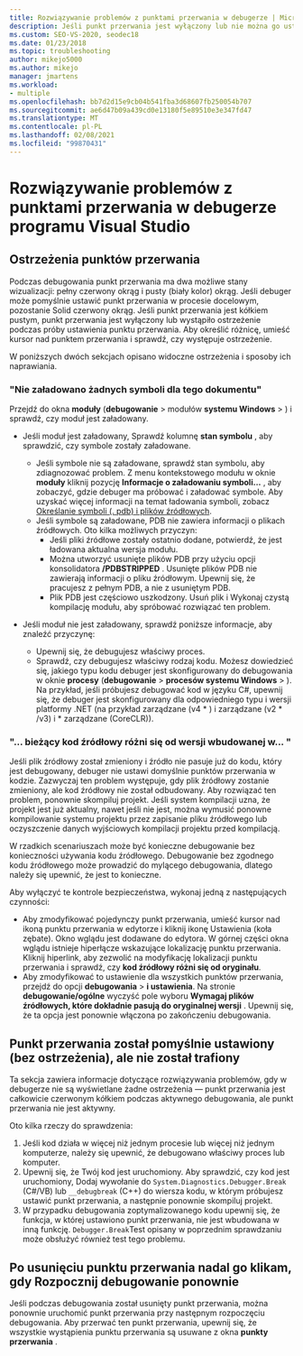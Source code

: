 ```yaml
---
title: Rozwiązywanie problemów z punktami przerwania w debugerze | Microsoft Docs
description: Jeśli punkt przerwania jest wyłączony lub nie można go ustawić, jest wyświetlany jako koło puste. W tym miejscu znajdziesz informacje dotyczące problemów, które mogą wystąpić podczas ustawiania punktów przerwania.
ms.custom: SEO-VS-2020, seodec18
ms.date: 01/23/2018
ms.topic: troubleshooting
author: mikejo5000
ms.author: mikejo
manager: jmartens
ms.workload:
- multiple
ms.openlocfilehash: bb7d2d15e9cb04b541fba3d68607fb250054b707
ms.sourcegitcommit: ae6d47b09a439cd0e13180f5e89510e3e347fd47
ms.translationtype: MT
ms.contentlocale: pl-PL
ms.lasthandoff: 02/08/2021
ms.locfileid: "99870431"
---
```

# <a name="troubleshoot-breakpoints-in-the-visual-studio-debugger"></a>Rozwiązywanie problemów z punktami przerwania w debugerze programu Visual Studio

## <a name="breakpoint-warnings"></a>Ostrzeżenia punktów przerwania

Podczas debugowania punkt przerwania ma dwa możliwe stany wizualizacji: pełny czerwony okrąg i pusty (biały kolor) okrąg. Jeśli debuger może pomyślnie ustawić punkt przerwania w procesie docelowym, pozostanie Solid czerwony okrąg. Jeśli punkt przerwania jest kółkiem pustym, punkt przerwania jest wyłączony lub wystąpiło ostrzeżenie podczas próby ustawienia punktu przerwania. Aby określić różnicę, umieść kursor nad punktem przerwania i sprawdź, czy występuje ostrzeżenie.

W poniższych dwóch sekcjach opisano widoczne ostrzeżenia i sposoby ich naprawiania.

### <a name="no-symbols-have-been-loaded-for-this-document"></a>"Nie załadowano żadnych symboli dla tego dokumentu"

Przejdź do okna **moduły** (**debugowanie**  >  modułów **systemu Windows**  >  ) i sprawdź, czy moduł jest załadowany.
* Jeśli moduł jest załadowany, Sprawdź kolumnę **stan symbolu** , aby sprawdzić, czy symbole zostały załadowane.
  * Jeśli symbole nie są załadowane, sprawdź stan symbolu, aby zdiagnozować problem. Z menu kontekstowego modułu w oknie **moduły** kliknij pozycję **Informacje o załadowaniu symboli...** , aby zobaczyć, gdzie debuger ma próbować i załadować symbole. Aby uzyskać więcej informacji na temat ładowania symboli, zobacz [Określanie symboli (. pdb) i plików źródłowych](../debugger/specify-symbol-dot-pdb-and-source-files-in-the-visual-studio-debugger.md).
  * Jeśli symbole są załadowane, PDB nie zawiera informacji o plikach źródłowych. Oto kilka możliwych przyczyn:
    * Jeśli pliki źródłowe zostały ostatnio dodane, potwierdź, że jest ładowana aktualna wersja modułu.
    * Można utworzyć usunięte plików PDB przy użyciu opcji konsolidatora **/PDBSTRIPPED** . Usunięte plików PDB nie zawierają informacji o pliku źródłowym. Upewnij się, że pracujesz z pełnym PDB, a nie z usuniętym PDB.
    * Plik PDB jest częściowo uszkodzony. Usuń plik i Wykonaj czystą kompilację modułu, aby spróbować rozwiązać ten problem.

* Jeśli moduł nie jest załadowany, sprawdź poniższe informacje, aby znaleźć przyczynę:
  * Upewnij się, że debugujesz właściwy proces.
  * Sprawdź, czy debugujesz właściwy rodzaj kodu. Możesz dowiedzieć się, jakiego typu kodu debuger jest skonfigurowany do debugowania w oknie **procesy** (**debugowanie**  >  **procesów systemu Windows**  >  ). Na przykład, jeśli próbujesz debugować kod w języku C#, upewnij się, że debuger jest skonfigurowany dla odpowiedniego typu i wersji platformy .NET (na przykład zarządzane (v4 \* ) i zarządzane (v2 \* /v3) i \* zarządzane (CoreCLR)).

### <a name="-the-current-source-code-is-different-from-the-version-built-into"></a>"… bieżący kod źródłowy różni się od wersji wbudowanej w... "

Jeśli plik źródłowy został zmieniony i źródło nie pasuje już do kodu, który jest debugowany, debuger nie ustawi domyślnie punktów przerwania w kodzie. Zazwyczaj ten problem występuje, gdy plik źródłowy zostanie zmieniony, ale kod źródłowy nie został odbudowany. Aby rozwiązać ten problem, ponownie skompiluj projekt. Jeśli system kompilacji uzna, że projekt jest już aktualny, nawet jeśli nie jest, można wymusić ponowne kompilowanie systemu projektu przez zapisanie pliku źródłowego lub oczyszczenie danych wyjściowych kompilacji projektu przed kompilacją.

W rzadkich scenariuszach może być konieczne debugowanie bez konieczności używania kodu źródłowego. Debugowanie bez zgodnego kodu źródłowego może prowadzić do mylącego debugowania, dlatego należy się upewnić, że jest to konieczne.

Aby wyłączyć te kontrole bezpieczeństwa, wykonaj jedną z następujących czynności:
* Aby zmodyfikować pojedynczy punkt przerwania, umieść kursor nad ikoną punktu przerwania w edytorze i kliknij ikonę Ustawienia (koła zębate). Okno wglądu jest dodawane do edytora. W górnej części okna wglądu istnieje hiperłącze wskazujące lokalizację punktu przerwania. Kliknij hiperlink, aby zezwolić na modyfikację lokalizacji punktu przerwania i sprawdź, czy **kod źródłowy różni się od oryginału**.
* Aby zmodyfikować to ustawienie dla wszystkich punktów przerwania, przejdź do opcji **debugowania**  >  **i ustawienia**. Na stronie **debugowanie/ogólne** wyczyść pole wyboru **Wymagaj plików źródłowych, które dokładnie pasują do oryginalnej wersji** . Upewnij się, że ta opcja jest ponownie włączona po zakończeniu debugowania.

## <a name="the-breakpoint-was-successfully-set-no-warning-but-didnt-hit"></a>Punkt przerwania został pomyślnie ustawiony (bez ostrzeżenia), ale nie został trafiony

Ta sekcja zawiera informacje dotyczące rozwiązywania problemów, gdy w debugerze nie są wyświetlane żadne ostrzeżenia — punkt przerwania jest całkowicie czerwonym kółkiem podczas aktywnego debugowania, ale punkt przerwania nie jest aktywny.

Oto kilka rzeczy do sprawdzenia:
1. Jeśli kod działa w więcej niż jednym procesie lub więcej niż jednym komputerze, należy się upewnić, że debugowano właściwy proces lub komputer.
2. Upewnij się, że Twój kod jest uruchomiony. Aby sprawdzić, czy kod jest uruchomiony, Dodaj wywołanie do `System.Diagnostics.Debugger.Break` (C#/VB) lub `__debugbreak` (C++) do wiersza kodu, w którym próbujesz ustawić punkt przerwania, a następnie ponownie skompiluj projekt.
3. W przypadku debugowania zoptymalizowanego kodu upewnij się, że funkcja, w której ustawiono punkt przerwania, nie jest wbudowana w inną funkcję. `Debugger.Break`Test opisany w poprzednim sprawdzaniu może obsłużyć również test tego problemu.

## <a name="i-deleted-a-breakpoint-but-i-continue-to-hit-it-when-i-start-debugging-again"></a>Po usunięciu punktu przerwania nadal go klikam, gdy Rozpocznij debugowanie ponownie

Jeśli podczas debugowania został usunięty punkt przerwania, można ponownie uruchomić punkt przerwania przy następnym rozpoczęciu debugowania. Aby przerwać ten punkt przerwania, upewnij się, że wszystkie wystąpienia punktu przerwania są usuwane z okna **punkty przerwania** .

